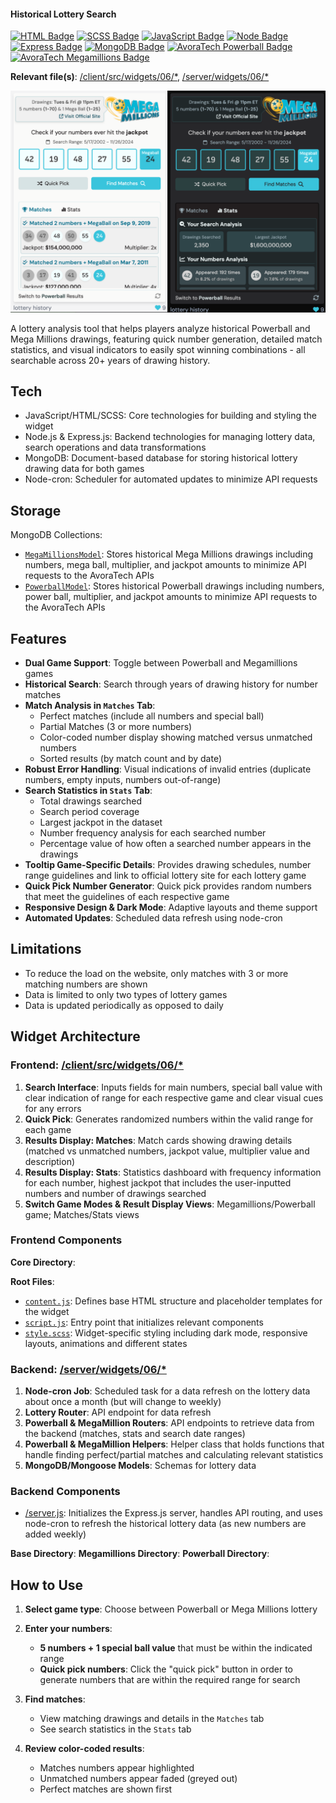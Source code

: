 #### Historical Lottery Search

[![HTML Badge](https://img.shields.io/badge/HTML-38C4DC)](https://github.com/aniqatc/playground)
[![SCSS Badge](https://img.shields.io/badge/SCSS-38C4DC)](https://github.com/aniqatc/playground)
[![JavaScript Badge](https://img.shields.io/badge/JavaScript-38C4DC)](https://github.com/aniqatc/playground)
[![Node Badge](https://img.shields.io/badge/Node-38C4DC)](https://github.com/aniqatc/playground)
[![Express Badge](https://img.shields.io/badge/Express-38C4DC)](https://github.com/aniqatc/playground)
[![MongoDB Badge](https://img.shields.io/badge/MongoDB-38C4DC)](https://github.com/aniqatc/playground)
[![AvoraTech Powerball Badge](https://img.shields.io/badge/AvoraTech%20Powerball%20API-38C4DC)](https://github.com/aniqatc/playground)
[![AvoraTech Megamillions Badge](https://img.shields.io/badge/AvoraTech%20Megamillions%20API-38C4DC)](https://github.com/aniqatc/playground)

**Relevant file(s)**: [/client/src/widgets/06/\*](../../client/src/widgets/06/), [/server/widgets/06/\*](../../server/widgets/06/)

<a href="https://playground.aniqa.dev/"><img src="/docs/screenshots/widget-06_v1.png"></a>

A lottery analysis tool that helps players analyze historical Powerball and Mega Millions drawings, featuring quick number generation, detailed match statistics, and visual indicators to easily spot winning combinations - all searchable across 20+ years of drawing history.

## Tech

- JavaScript/HTML/SCSS: Core technologies for building and styling the widget
- Node.js & Express.js: Backend technologies for managing lottery data, search operations and data transformations
- MongoDB: Document-based database for storing historical lottery drawing data for both games
- Node-cron: Scheduler for automated updates to minimize API requests

## Storage

MongoDB Collections:
- [`MegaMillionsModel`](../../server/widgets/06/models/megaMillionsModel.js): Stores historical Mega Millions drawings including numbers, mega ball, multiplier, and jackpot amounts to minimize API requests to the AvoraTech APIs
- [`PowerballModel`](../../server/widgets/06/models/powerballModel.js):  Stores historical Powerball drawings including numbers, power ball, multiplier, and jackpot amounts to minimize API requests to the AvoraTech APIs

## Features

- **Dual Game Support**: Toggle between Powerball and Megamillions games
- **Historical Search**: Search through years of drawing history for number matches
- **Match Analysis in `Matches` Tab**:
    - Perfect matches (include all numbers and special ball)
    - Partial Matches (3 or more numbers)
    - Color-coded number display showing matched versus unmatched numbers
    - Sorted results (by match count and by date)
- **Robust Error Handling**: Visual indications of invalid entries (duplicate numbers, empty inputs, numbers out-of-range)
- **Search Statistics in `Stats` Tab**:
    - Total drawings searched
    - Search period coverage
    - Largest jackpot in the dataset
    - Number frequency analysis for each searched number
    - Percentage value of how often a searched number appears in the drawings
- **Tooltip Game-Specific Details**: Provides drawing schedules, number range guidelines and link to official lottery site for each lottery game
- **Quick Pick Number Generator**: Quick pick provides random numbers that meet the guidelines of each respective game
- **Responsive Design & Dark Mode**: Adaptive layouts and theme support
- **Automated Updates**: Scheduled data refresh using node-cron

## Limitations

- To reduce the load on the website, only matches with 3 or more matching numbers are shown
- Data is limited to only two types of lottery games
- Data is updated periodically as opposed to daily

## Widget Architecture

### Frontend: [/client/src/widgets/06/\*](../../client/src/widgets/06/)

1. **Search Interface**: Inputs fields for main numbers, special ball value with clear indication of range for each respective game and clear visual cues for any errors
2. **Quick Pick**: Generates randomized numbers within the valid range for each game
3. **Results Display: Matches**: Match cards showing drawing details (matched vs unmatched numbers, jackpot value, multiplier value and description)
4. **Results Display: Stats**: Statistics dashboard with frequency information for each number, highest jackpot that includes the user-inputted numbers and number of drawings searched
5. **Switch Game Modes & Result Display Views**: Megamillions/Powerball game; Matches/Stats views

### Frontend Components

**Core Directory**:

**Root Files**:
- [`content.js`](/client/src/widgets/06/content.js): Defines base HTML structure and placeholder templates for the widget
- [`script.js`](/client/src/widgets/06/script.js): Entry point that initializes relevant components 
- [`style.scss`](/client/src/widgets/06/style.scss): Widget-specific styling including dark mode, responsive layouts, animations and different states

### Backend: [/server/widgets/06/\*](../../server/widgets/06/)

1. **Node-cron Job**: Scheduled task for a data refresh on the lottery data about once a month (but will change to weekly)
2. **Lottery Router**: API endpoint for data refresh
3. **Powerball & MegaMillion Routers**: API endpoints to retrieve data from the backend (matches, stats and search date ranges)
4. **Powerball & MegaMillion Helpers**: Helper class that holds functions that handle finding perfect/partial matches and calculating relevant statistics
5. **MongoDB/Mongoose Models**: Schemas for lottery data

### Backend Components

- [/server.js](/server.js): Initializes the Express.js server, handles API routing, and uses node-cron to refresh the historical lottery data (as new numbers are added weekly)

**Base Directory**:
**Megamillions Directory**:
**Powerball Directory**:

## How to Use

1. **Select game type**: Choose between Powerball or Mega Millions lottery

2. **Enter your numbers**:
    - **5 numbers + 1 special ball value** that must be within the indicated range
    - **Quick pick numbers**: Click the "quick pick" button in order to generate numbers that are within the required range for search

3. **Find matches**:
   - View matching drawings and details in the `Matches` tab
   - See search statistics in the `Stats` tab

4. **Review color-coded results**:
   - Matches numbers appear highlighted
   - Unmatched numbers appear faded (greyed out)
   - Perfect matches are shown first